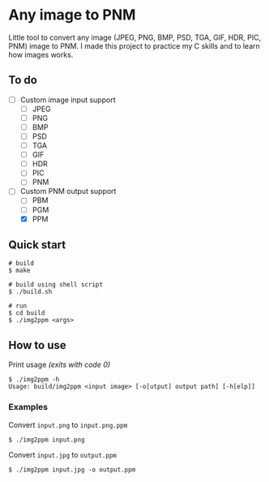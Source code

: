 # Any image to PNM

Little tool to convert any image (JPEG, PNG, BMP, PSD, TGA, GIF, HDR, PIC, PNM) image to PNM. I made this project to practice my C skills and to learn how images works.

## To do

- [ ] Custom image input support
    - [ ] JPEG
    - [ ] PNG
    - [ ] BMP
    - [ ] PSD
    - [ ] TGA
    - [ ] GIF
    - [ ] HDR
    - [ ] PIC
    - [ ] PNM

- [ ] Custom PNM output support
    - [ ] PBM
    - [ ] PGM
    - [x] PPM

## Quick start

```console
# build
$ make

# build using shell script
$ ./build.sh

# run
$ cd build
$ ./img2ppm <args>
```

## How to use

Print usage *(exits with code 0)*
```console
$ ./img2ppm -h
Usage: build/img2ppm <input image> [-o[utput] output path] [-h[elp]]
```

### Examples

Convert `input.png` to `input.png.ppm`
```console
$ ./img2ppm input.png
```

Convert `input.jpg` to `output.ppm`
```console
$ ./img2ppm input.jpg -o output.ppm
```